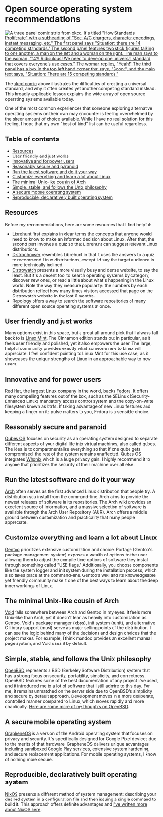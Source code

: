 # Open source operating system recommendations

[![A three panel comic strip from xkcd. It's titled "How Standards
Proliferate" with a subheading of "See: A/C chargers, character
encodings, instant messaging, etc." The first panel says "Situation:
there are 14 competing standards." The second panel features two stick
figures talking to one another, a man on the left and a woman on the
right. The man says to the woman, "14?! Ridiculous! We need to develop
one universal standard that covers everyone's use cases." The woman
replies, "Yeah!" The third panel has a box in the top left hand corner
that says, "Soon:", and the main text says, "Situation: There are 15
competing standards."
](/images/xkcd-standards.6975f55c09cec9a24ccb0185707d56892b881f9b1157c3e6d7ff61554d91ba94.2.png)](/images/xkcd-standards.6975f55c09cec9a24ccb0185707d56892b881f9b1157c3e6d7ff61554d91ba94.2.png)

The [xkcd comic](https://xkcd.com/927/) above illustrates the
difficulties of creating a universal standard, and why it often creates
yet another competing standard instead. This broadly applicable lesson
explains the wide array of open source operating systems available
today.

One of the most common experiences that someone exploring alternative
operating systems on their own may encounter is feeling overwhelmed by
the sheer amount of choice available. While I have no real solution for
this feeling, I hope that my own "best of kind" list can be useful
regardless.

## Table of contents

<!-- mtoc-start -->

- [Resources](#resources)
- [User friendly and just works](#user-friendly-and-just-works)
- [Innovative and for power users](#innovative-and-for-power-users)
- [Reasonably secure and paranoid](#reasonably-secure-and-paranoid)
- [Run the latest software and do it your way](#run-the-latest-software-and-do-it-your-way)
- [Customize everything and learn a lot about Linux](#customize-everything-and-learn-a-lot-about-linux)
- [The minimal Unix-like cousin of Arch](#the-minimal-unix-like-cousin-of-arch)
- [Simple, stable, and follows the Unix philosophy](#simple-stable-and-follows-the-unix-philosophy)
- [A secure mobile operating system](#a-secure-mobile-operating-system)
- [Reproducible, declaratively built operating system](#reproducible-declaratively-built-operating-system)

<!-- mtoc-end -->

## Resources

Before my recommendations, here are some resources that I find helpful:

- [Librehunt](https://librehunt.org/) first explains in clear terms the
  concepts that anyone would need to know to make an informed decision
  about Linux. After that, the second part involves a quiz so that
  Librehunt can suggest relevant Linux distributions.
- [Distrochooser](https://distrochooser.de/) resembles Librehunt in that
  it uses the answers to a quiz to recommend Linux distributions, except
  I'd say the target audience is more technically inclined.
- [Distrowatch](https://distrowatch.com/) presents a more visually busy
  and dense website, to say the least. But it's a decent tool to search
  operating systems by category, discover new ones, or read a little about
  what's happening in the Linux world. Note the way they measure
  popularity: the numbers by each distribution reflect how many times
  visitors accessed that page on the Distrowatch website in the last 6
  months.
- [Repology](https://repology.org/) offers a way to search the software
  repositories of many different open source operating systems at once.

## User friendly and just works

Many options exist in this space, but a great all-around pick that I
always fall back to is [Linux Mint](https://linuxmint.com/). The
Cinnamon edition stands out in particular, as it feels user friendly and
polished, yet it also empowers the user. The large, helpful community
provides exactly what someone new to Linux will appreciate. I feel
confident pointing to Linux Mint for this use case, as it showcases the
unique strengths of Linux in an approachable way to new users.

## Innovative and for power users

Red Hat, the largest Linux company in the world, backs
[Fedora](https://fedoraproject.org/). It offers many compelling features
out of the box, such as the SELinux (Security-Enhanced Linux) mandatory
access control system and the copy-on-write filesystem known as btrfs.
If taking advantage of new Linux features and keeping a finger on its
pulse matters to you, Fedora is a sensible choice.

## Reasonably secure and paranoid

[Qubes OS](https://www.qubes-os.org) focuses on security as an operating
system designed to separate different aspects of your digital life into
virtual machines, also called qubes. The idea is to compartmentalize
everything so that if one qube gets compromised, the rest of the system
remains unaffected. Qubes OS integrates
[Whonix](https://www.whonix.org/) which is a huge privacy gain. I highly
recommend it to anyone that prioritizes the security of their machine
over all else.

## Run the latest software and do it your way

[Arch](https://archlinux.org/) often serves as the first advanced Linux
distribution that people try. A distribution you install from the
command-line, Arch aims to provide the newest releases of software in
its repositories. The Arch wiki provides an excellent source of
information, and a massive selection of software is available through
the Arch User Repository (AUR). Arch offers a middle ground between
customization and practicality that many people appreciate.

## Customize everything and learn a lot about Linux

[Gentoo](https://www.gentoo.org/) prioritizes extensive customization
and choice. Portage (Gentoo's package management system) exposes a
wealth of options to the user, allowing them to adjust the compile time
options of software they install through something called "USE flags."
Additionally, you choose components like the system logger and init
system during the installation process, which also takes place at the
command-line. Gentoo's wiki and its knowledgeable yet friendly community
make it one of the best ways to learn about the deep inner workings of
Linux.

## The minimal Unix-like cousin of Arch

[Void](https://voidlinux.org/) falls somewhere between Arch and Gentoo
in my eyes. It feels more Unix-like than Arch, yet it doesn't lean as
heavily into customization as Gentoo. Void's package manager (xbps),
init system (runit), and alternative C library support (musl) serve as
major selling points of the distribution. I can see the logic behind
many of the decisions and design choices that the project makes. For
example, I think mandoc provides an excellent manual page system, and
Void uses it by default.

## Simple, stable, and follows the Unix philosophy

[OpenBSD](https://www.openbsd.org/) represents a BSD (Berkeley Software
Distribution) system that has a strong focus on security, portability,
simplicity, and correctness. OpenBSD features some of the best
documentation of any project I've used, and it introduced me to a lot of
software that I still admire to this day. For me, it remains unmatched
on the server side due to OpenBSD's simplicity and secure by default
approach. Development moves in a more deliberate, controlled manner
compared to Linux, which moves rapidly and more chaotically. [Here are
some more of my thoughts on OpenBSD](/why-openbsd.html).

## A secure mobile operating system

[GrapheneOS](https://grapheneos.org/) is a version of the Android
operating system that focuses on privacy and security. It's specifically
designed for Google Pixel devices due to the merits of that hardware.
GrapheneOS delivers unique advantages including sandboxed Google Play
services, extensive system hardening, and secure replacement
applications. For mobile operating systems, I know of nothing more
secure.

## Reproducible, declaratively built operating system

[NixOS](https://nixos.org) presents a different method of system
management: describing your desired system in a configuration file and
then issuing a single command to build it. This approach offers definite
advantages and [I've written more about NixOS
here](/nixos-pros-cons.html).

